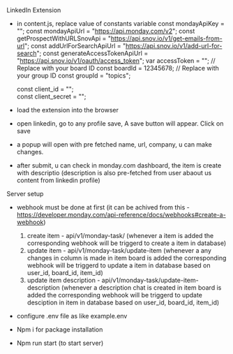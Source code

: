 LinkedIn Extension

- in content.js, replace value of constants variable
   const mondayApiKey = "";
   const mondayApiUrl = "https://api.monday.com/v2";
   const getProspectWithURLSnovApi = "https://api.snov.io/v1/get-emails-from-url";
   const addUrlForSearchApiUrl = "https://api.snov.io/v1/add-url-for-search";
   const generateAccessTokenApiUrl = "https://api.snov.io/v1/oauth/access_token";
   var accessToken = "";
   // Replace with your board ID
   const boardId = 12345678; 
   // Replace with your group ID
   const groupId = "topics"; 

   const client_id = "";  
   const client_secret = "";


- load the extension into the browser 
- open linkedin, go to any profile save, A save button will appear. Click on save
- a popup will open with pre fetched name, url, company, u can make changes.
- after submit, u can check in monday.com dashboard, the item is create with descriptio 
   (description is also pre-fetched from user abaout us content from linkedin profile)



Server setup

- webhook must be done at first (it can be achived from this - https://developer.monday.com/api-reference/docs/webhooks#create-a-webhook)
   1. create item - api/v1/monday-task/  (whenever a item is added the corresponding webhook will be triggerd to create a item in database)
   2. update item - api/v1/monday-task/update-item  (whenever a any changes in column is made in item board is added the corresponding webhook will be triggerd to update a item in database based on user_id, board_id, item_id)
   3. update item description - api/v1/monday-task/update-item-description  (whenever a description chat is created in item board is added the corresponding webhook will be triggerd to update desciption in item in database based on user_id, board_id, item_id)

- configure .env file as like example.env
- Npm i for package installation
- Npm run start (to start server)